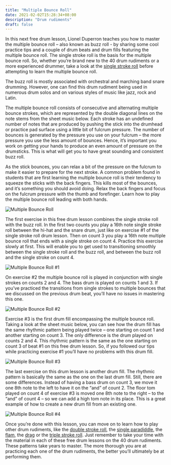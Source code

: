 ```yaml
---
title: "Multiple Bounce Roll"
date: 2021-02-02T15:28:34+08:00
description: "Drum rudiments"
draft: false
---
```


In this next free drum lesson, Lionel Duperron teaches you how to master the multiple bounce roll – also known as buzz roll - by sharing some cool practice tips and a couple of drum beats and drum fills featuring the multiple bounce roll. The single stroke roll is the basis for the multiple bounce roll. So, whether you’re brand new to the 40 drum rudiments or a more experienced drummer, take a look at the [single stroke roll](https://www.40drumrudiments.com/single-stroke-roll/) before attempting to learn the multiple bounce roll.

The buzz roll is mostly associated with orchestral and marching band snare drumming. However, one can find this drum rudiment being used in numerous drum solos and on various styles of music like jazz, rock and Latin.

The multiple bounce roll consists of consecutive and alternating multiple bounce strokes, which are represented by the double diagonal lines on the note stems from the sheet music below. Each stroke has an undefined number of notes that are produced by pushing the stick into the drumhead or practice pad surface using a little bit of fulcrum pressure. The number of bounces is generated by the pressure you use on your fulcrum – the more pressure you use the less amount of bounces. Hence, it’s important you work on getting your hands to produce an even amount of pressure on the drumsticks. This is what will get you to have great sounding and consistent buzz roll.

As the stick bounces, you can relax a bit of the pressure on the fulcrum to make it easier to prepare for the next stroke. A common problem found in students that are first learning the multiple bounce roll is their tendency to squeeze the sticks with the back fingers. This kills most of the bounces, and it’s something you should avoid doing. Relax the back fingers and focus on the fulcrum pressure with the thumb and forefinger. Learn how to play the multiple bounce roll leading with both hands.

![Multiple Bounce Roll](https://www.40drumrudiments.com/images/drum-rudiments/4-MultipleBounceRoll.gif)

The first exercise in this free drum lesson combines the single stroke roll with the buzz roll. In the first two counts you play a 16th note single stroke roll between the hi-hat and the snare drum, just like on exercise #1 of the single stroke roll drum lesson. Then on count 3 you play a 16th note multiple bounce roll that ends with a single stroke on count 4. Practice this exercise slowly at first. This will enable you to get used to transitioning smoothly between the single stroke roll and the buzz roll, and between the buzz roll and the single stroke on count 4.

![Multiple Bounce Roll #1](https://www.40drumrudiments.com/images/drum-rudiments/4-MultipleBounceRoll1.gif)

On exercise #2 the multiple bounce roll is played in conjunction with single strokes on counts 2 and 4. The bass drum is played on counts 1 and 3. If you’ve practiced the transitions from single strokes to multiple bounces that we discussed on the previous drum beat, you’ll have no issues in mastering this one.

![Multiple Bounce Roll #2](https://www.40drumrudiments.com/images/drum-rudiments/4-MultipleBounceRoll2.gif)

Exercise #3 is the first drum fill encompassing the multiple bounce roll. Taking a look at the sheet music below, you can see how the drum fill has the same rhythmic pattern being played twice – one starting on count 1 and another starting on count 3. The only difference is the drum played on counts 2 and 4. This rhythmic pattern is the same as the one starting on count 3 of beat #1 on this free drum lesson. So, if you followed our tips while practicing exercise #1 you’ll have no problems with this drum fill.

![Multiple Bounce Roll #3](https://www.40drumrudiments.com/images/drum-rudiments/4-MultipleBounceRoll3.gif)

The last exercise on this drum lesson is another drum fill. The rhythmic pattern is basically the same as the one on the last drum fill. Still, there are some differences. Instead of having a bass drum on count 3, we move it one 8th note to the left to have it on the “and” of count 2. The floor tom played on count 4 of exercise #3 is moved one 8th note to the right – to the “and” of count 4 – so we can add a high tom note in its place. This is a great example of how to create a new drum fill from an existing one.

![Multiple Bounce Roll #4](https://www.40drumrudiments.com/images/drum-rudiments/4-MultipleBounceRoll4.gif)

Once you’re done with this lesson, you can move on to learn how to play other drum rudiments, like the [double stroke roll](https://www.40drumrudiments.com/double-stroke-roll/), the [single paradiddle](https://www.40drumrudiments.com/single-paradiddle/), the [flam](https://www.40drumrudiments.com/flam/), the [drag](https://www.40drumrudiments.com/drag-ruff/) or the [triple stroke roll](https://www.40drumrudiments.com/triple-stroke-roll/). Just remember to take your time with the material in each of these free drum lessons on the 40 drum rudiments. These patterns take years to master. The more thorough you are at practicing each one of the drum rudiments, the better you’ll ultimately be at performing them.